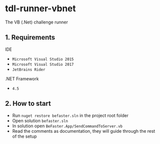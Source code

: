 # tdl-runner-vbnet

The VB (.Net) challenge runner

## 1. Requirements

IDE
- `Microsoft Visual Studio 2015`
- `Microsoft Visual Studio 2017`
- `JetBrains Rider`

.NET Framework
- `4.5`

## 2. How to start

- Run `nuget restore befaster.sln` in the project root folder
- Open solution `befaster.sln`
- In solution open `BeFaster.App/SendCommandToServer.vb`
- Read the comments as documentation, they will guide through the rest of the setup
